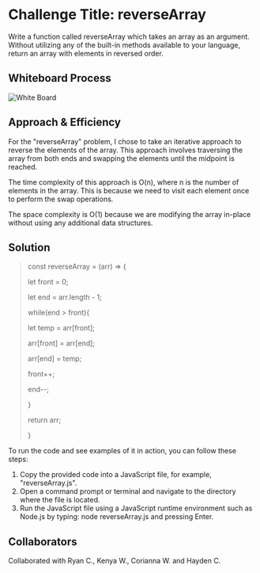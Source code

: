 
# Challenge Title:  reverseArray

Write a function called reverseArray which takes an array as an argument. Without utilizing any of the built-in methods available to your language, return an array with elements in reversed order.

## Whiteboard Process

![White Board](/code-challenge-1.png)

## Approach & Efficiency

For the "reverseArray" problem, I chose to take an iterative approach to reverse the elements of the array. This approach involves traversing the array from both ends and swapping the elements until the midpoint is reached.

The time complexity of this approach is O(n), where n is the number of elements in the array. This is because we need to visit each element once to perform the swap operations.

The space complexity is O(1) because we are modifying the array in-place without using any additional data structures.

## Solution
>const reverseArray = (arr) => {
>
> let front = 0;
>
> let end = arr.length - 1;
>
> while(end > front){
>
>  let temp = arr[front];
>
>  arr[front] = arr[end];
>
>  arr[end] = temp;
>
>  front++;
>
>  end--;
>
> }
>
> return arr;
>
>}

To run the code and see examples of it in action, you can follow these steps:

1. Copy the provided code into a JavaScript file, for example, "reverseArray.js".
2. Open a command prompt or terminal and navigate to the directory where the file is located.
3. Run the JavaScript file using a JavaScript runtime environment such as Node.js by typing: node reverseArray.js and pressing Enter.

## Collaborators

Collaborated with Ryan C., Kenya W., Corianna W. and Hayden C.
